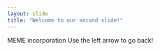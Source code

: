 ```yaml
---
layout: slide
title: "Welcome to our second slide!"
---
```

MEME incorporation
Use the left arrow to go back!
